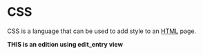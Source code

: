# CSS

CSS is a language that can be used to add style to an [HTML](/wiki/HTML) page.

**THIS is an edition using edit_entry view**
